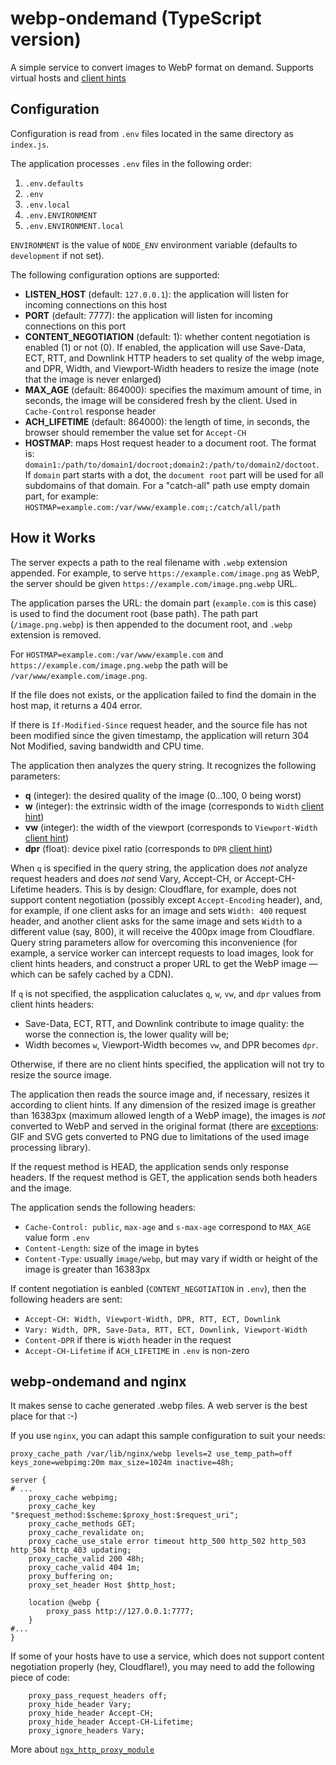 # webp-ondemand (TypeScript version)

A simple service to convert images to WebP format on demand.
Supports virtual hosts and [client hints](https://developers.google.com/web/updates/2015/09/automating-resource-selection-with-client-hints)

## Configuration

Configuration is read from `.env` files located in the same directory as `index.js`.

The application processes `.env` files in the following order:

  1. `.env.defaults`
  2. `.env`
  3. `.env.local`
  4. `.env.ENVIRONMENT`
  5. `.env.ENVIRONMENT.local`

`ENVIRONMENT` is the value of `NODE_ENV` environment variable (defaults to `development` if not set).

The following configuration options are supported:

  * **LISTEN_HOST** (default: `127.0.0.1`): the application will listen for incoming connections on this host
  * **PORT** (default: 7777): the application will listen for incoming connections on this port
  * **CONTENT_NEGOTIATION** (default: 1): whether content negotiation is enabled (1) or not (0). If enabled, the application
    will use Save-Data, ECT, RTT, and Downlink HTTP headers to set quality of the webp image, and DPR, Width, and Viewport-Width
    headers to resize the image (note that the image is never enlarged)
  * **MAX_AGE** (default: 864000): specifies the maximum amount of time, in seconds, the image will be considered fresh by the client.
    Used in `Cache-Control` response header
  * **ACH_LIFETIME** (default: 864000): the length of time, in seconds, the browser should remember the value set for `Accept-CH`
  * **HOSTMAP**: maps Host request header to a document root. The format is: `domain1:/path/to/domain1/docroot;domain2:/path/to/domain2/doctoot`.
    If `domain` part starts with a dot, the `document root` part will be used for all subdomains of that domain.
    For a "catch-all" path use empty domain part, for example: `HOSTMAP=example.com:/var/www/example.com;:/catch/all/path`

## How it Works

The server expects a path to the real filename with `.webp` extension appended. For example, to serve `https://example.com/image.png`
as WebP, the server should be given `https://example.com/image.png.webp` URL.

The application parses the URL: the domain part (`example.com` is this case) is used to find the document root (base path).
The path part (`/image.png.webp`) is then appended to the document root, and `.webp` extension is removed.

For `HOSTMAP=example.com:/var/www/example.com` and `https://example.com/image.png.webp` the path will be `/var/www/example.com/image.png`.

If the file does not exists, or the application failed to find the domain in the host map, it returns a 404 error.

If there is `If-Modified-Since` request header, and the source file has not been modified since the given timestamp,
the application will return 304 Not Modified, saving bandwidth and CPU time.

The application then analyzes the query string. It recognizes the following parameters:

  * **q** (integer): the desired quality of the image (0…100, 0 being worst)
  * **w** (integer): the extrinsic width of the image (corresponds to `Width` [client hint](https://developers.google.com/web/fundamentals/performance/optimizing-content-efficiency/client-hints/#width))
  * **vw** (integer): the width of the viewport (corresponds to `Viewport-Width` [client hint](https://developers.google.com/web/fundamentals/performance/optimizing-content-efficiency/client-hints/#viewport-width))
  * **dpr** (float): device pixel ratio (corresponds to `DPR` [client hint](https://developers.google.com/web/fundamentals/performance/optimizing-content-efficiency/client-hints/#dpr))

When `q` is specified in the query string, the application does *not* analyze request headers and does *not* send Vary, Accept-CH, or Accept-CH-Lifetime headers.
This is by design: Cloudflare, for example, does not support content negotiation (possibly except `Accept-Encoding` header),
and, for example, if one client asks for an image and sets `Width: 400` request header, and another client asks for the same image
and sets `Width` to a different value (say, 800), it will receive the 400px image from Cloudflare. Query string parameters allow
for overcoming this inconvenience (for example, a service worker can intercept requests to load images, look for client hints headers,
and construct a proper URL to get the WebP image — which can be safely cached by a CDN).

If `q` is not specified, the aspplication caluclates `q`, `w`, `vw`, and `dpr` values from client hints headers:
  * Save-Data, ECT, RTT, and Downlink contribute to image quality: the worse the connection is, the lower quality will be;
  * Width becomes `w`, Viewport-Width becomes `vw`, and DPR becomes `dpr`.

Otherwise, if there are no client hints specified, the application will not try to resize the source image.

The application then reads the source image and, if necessary, resizes it according to client hints.
If any dimension of the resized image is greather than 16383px (maximum allowed length of a WebP image),
the images is *not* converted to WebP and served in the original format (there are [exceptions](http://sharp.pixelplumbing.com/en/stable/api-output/#tobuffer): GIF and SVG gets converted to PNG
due to limitations of the used image processing library).

If the request method is HEAD, the application sends only response headers. If the request method is GET,
the application sends both headers and the image.

The application sends the following headers:

  * `Cache-Control: public`, `max-age` and `s-max-age` correspond to `MAX_AGE` value form `.env`
  * `Content-Length`: size of the image in bytes
  * `Content-Type`: usually `image/webp`, but may vary if width or height of the image is greater than 16383px

If content negotiation is eanbled (`CONTENT_NEGOTIATION` in `.env`), then the following headers are sent:

  * `Accept-CH: Width, Viewport-Width, DPR, RTT, ECT, Downlink`
  * `Vary: Width, DPR, Save-Data, RTT, ECT, Downlink, Viewport-Width`
  * `Content-DPR` if there is `Width` header in the request
  * `Accept-CH-Lifetime` if `ACH_LIFETIME` in `.env` is non-zero

## webp-ondemand and nginx

It makes sense to cache generated .webp files. A web server is the best place for that :-)

If you use `nginx`, you can adapt this sample configuration to suit your needs:

```nginx
proxy_cache_path /var/lib/nginx/webp levels=2 use_temp_path=off keys_zone=webpimg:20m max_size=1024m inactive=48h;

server {
# ...
    proxy_cache webpimg;
    proxy_cache_key "$request_method:$scheme:$proxy_host:$request_uri";
    proxy_cache_methods GET;
    proxy_cache_revalidate on;
    proxy_cache_use_stale error timeout http_500 http_502 http_503 http_504 http_403 updating;
    proxy_cache_valid 200 48h;
    proxy_cache_valid 404 1m;
    proxy_buffering on;
    proxy_set_header Host $http_host;

    location @webp {
        proxy_pass http://127.0.0.1:7777;
    }
#...
}
```

If some of your hosts have to use a service, which does not support content negotiation properly (hey, Cloudflare!),
you may need to add the following piece of code:

```nginx
    proxy_pass_request_headers off;
    proxy_hide_header Vary;
    proxy_hide_header Accept-CH;
    proxy_hide_header Accept-CH-Lifetime;
    proxy_ignore_headers Vary;
```

More about [`ngx_http_proxy_module`](http://nginx.org/en/docs/http/ngx_http_proxy_module.html)
